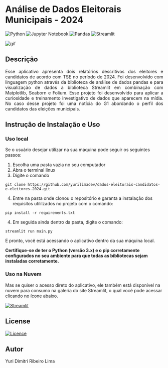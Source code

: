 # Análise de Dados Eleitorais Municipais - 2024 

![Python](https://img.shields.io/badge/python-3670A0?style=for-the-badge&logo=python&logoColor=ffdd54)
![Jupyter Notebook](https://img.shields.io/badge/jupyter-%23FA0F00.svg?style=for-the-badge&logo=jupyter&logoColor=white)
![Pandas](https://img.shields.io/badge/Pandas-2C2D72?style=for-the-badge&logo=pandas&logoColor=white)
![Streamlit](https://img.shields.io/badge/Streamlit-FF4B4B?style=for-the-badge&logo=Streamlit&logoColor=white)

![gif](images/amostra-do-app.gif)
## Descrição
<p align="justify">Esse aplicativo apresenta dois relatórios descritivos dos eleitores e candidatos de acordo com TSE no período de 2024. 
Foi desenvolvido com linguagem python através da biblioteca de análise de dados pandas e para visualização de dados a biblioteca Streamlit em combinação com Matplotlib, Seaborn e Folium. 
Esse projeto foi desenvolvido para aplicar a curiosidade e treinamento investigativo de dados que aparecem na mídia. No caso desse projeto foi uma notícia do G1 abordando o perfil dos candidatos das eleições municipais.
</p>

## Instrução de Instalação e Uso

### Uso local
<p>Se o usuário desejar utilizar na sua máquina pode seguir os seguintes passos:</p>

1. Escolha uma pasta vazia no seu computador
2. Abra o terminal linux
3. Digite o comando

```
git clone https://github.com/yurilimadev/dados-eleitorais-candidatos-e-eleitores-2024.git
```
4. Entre na pasta onde clonou o repositório e garanta a instalação dos requisitos utililzados no projeto com o comando:
```
pip install -r requirements.txt
```
4. Em seguida ainda dentro da pasta, digite o comando:
```
streamlit run main.py
```
E pronto, você está acessando o aplicativo dentro da sua máquina local. 

<b>Certifique-se de ter o Python (versão 3.x) e o pip corretamente configurados no seu ambiente para que todas as bibliotecas sejam instaladas corretamente.</b>

### Uso na Nuvem

<p>Mas se quiser o acesso direto do aplicativo, ele também está disponível na nuvem para consumo na galeria do site Streamlit, o qual você pode acessar clicando no ícone abaixo.</p>

[![Streamlit](https://img.shields.io/badge/Streamlit-FF4B4B?style=for-the-badge&logo=Streamlit&logoColor=white)](https://candidatos-e-eleitores-2024.streamlit.app/)

## License
[![Licence](https://img.shields.io/github/license/Ileriayo/markdown-badges?style=for-the-badge)](./LICENSE)
## Autor
Yuri Dimitri Ribeiro Lima 
